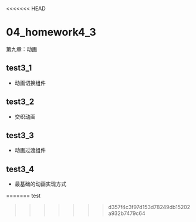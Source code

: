 <<<<<<< HEAD
# 04_homework4_3

第九章：动画

## test3_1

- 动画切换组件

## test3_2

- 交织动画

## test3_3

- 动画过渡组件

## test3_4

- 最基础的动画实现方式

=======
test
>>>>>>> d357f4c3f97d153d78249db15202a932b7479c64
